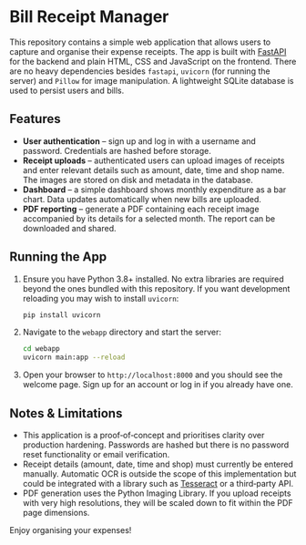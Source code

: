 # Bill Receipt Manager

This repository contains a simple web application that allows users to
capture and organise their expense receipts. The app is built with
[FastAPI](https://fastapi.tiangolo.com/) for the backend and plain HTML,
CSS and JavaScript on the frontend. There are no heavy dependencies
besides `fastapi`, `uvicorn` (for running the server) and `Pillow` for
image manipulation. A lightweight SQLite database is used to persist
users and bills.

## Features

* **User authentication** – sign up and log in with a username and
  password. Credentials are hashed before storage.
* **Receipt uploads** – authenticated users can upload images of
  receipts and enter relevant details such as amount, date, time and
  shop name. The images are stored on disk and metadata in the
  database.
* **Dashboard** – a simple dashboard shows monthly expenditure as a
  bar chart. Data updates automatically when new bills are uploaded.
* **PDF reporting** – generate a PDF containing each receipt image
  accompanied by its details for a selected month. The report can be
  downloaded and shared.

## Running the App

1. Ensure you have Python 3.8+ installed. No extra libraries are
   required beyond the ones bundled with this repository. If you want
   development reloading you may wish to install `uvicorn`:

   ```bash
   pip install uvicorn
   ```

2. Navigate to the `webapp` directory and start the server:

   ```bash
   cd webapp
   uvicorn main:app --reload
   ```

3. Open your browser to `http://localhost:8000` and you should see
   the welcome page. Sign up for an account or log in if you already
   have one.

## Notes & Limitations

* This application is a proof‑of‑concept and prioritises clarity over
  production hardening. Passwords are hashed but there is no
  password reset functionality or email verification.
* Receipt details (amount, date, time and shop) must currently be
  entered manually. Automatic OCR is outside the scope of this
  implementation but could be integrated with a library such as
  [Tesseract](https://github.com/tesseract-ocr/tesseract) or a
  third‑party API.
* PDF generation uses the Python Imaging Library. If you upload
  receipts with very high resolutions, they will be scaled down to fit
  within the PDF page dimensions.

Enjoy organising your expenses!

